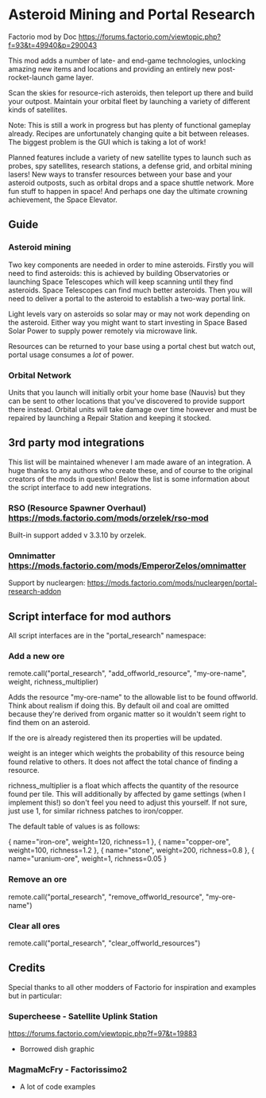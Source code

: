 # Asteroid Mining and Portal Research

Factorio mod by Doc
https://forums.factorio.com/viewtopic.php?f=93&t=49940&p=290043

This mod adds a number of late- and end-game technologies, unlocking amazing new items and locations and providing an entirely new post-rocket-launch game layer.

Scan the skies for resource-rich asteroids, then teleport up there and build your outpost. Maintain your orbital fleet by launching a variety of different kinds of satellites.

Note: This is still a work in progress but has plenty of functional gameplay already. Recipes are unfortunately changing quite a bit between releases. The biggest problem is the GUI which is taking a lot of work!

Planned features include a variety of new satellite types to launch such as probes, spy satellites, research stations, a defense grid, and orbital mining lasers! New ways to transfer resources between your base and your asteroid outposts, such as orbital drops and a space shuttle network. More fun stuff to happen in space! And perhaps one day the ultimate crowning achievement, the Space Elevator.

## Guide

### Asteroid mining

Two key components are needed in order to mine asteroids. Firstly you will need to find asteroids: this is achieved by building Observatories or launching Space Telescopes which will keep scanning until they find asteroids. Space Telescopes can find much better asteroids. Then you will need to deliver a portal to the asteroid to establish a two-way portal link.

Light levels vary on asteroids so solar may or may not work depending on the asteroid. Either way you might want to start investing in Space Based Solar Power to supply power remotely via microwave link.

Resources can be returned to your base using a portal chest but watch out, portal usage consumes a *lot* of power.

### Orbital Network

Units that you launch will initially orbit your home base (Nauvis) but they can be sent to other locations that you've discovered to provide support there instead. Orbital units will take damage over time however and must be repaired by launching a Repair Station and keeping it stocked.
  
## 3rd party mod integrations

This list will be maintained whenever I am made aware of an integration. A huge thanks to any authors who create these, and of course to the original creators of the mods in question! Below the list is some information about the script interface to add new integrations.

### RSO (Resource Spawner Overhaul) https://mods.factorio.com/mods/orzelek/rso-mod

Built-in support added v 3.3.10 by orzelek.

### Omnimatter https://mods.factorio.com/mods/EmperorZelos/omnimatter

Support by nucleargen:
https://mods.factorio.com/mods/nucleargen/portal-research-addon

## Script interface for mod authors

All script interfaces are in the "portal_research" namespace:

### Add a new ore

  remote.call("portal_research", "add_offworld_resource", "my-ore-name", weight, richness_multiplier)

Adds the resource "my-ore-name" to the allowable list to be found offworld. Think about realism if doing this. By default oil and coal are omitted because they're derived from organic matter so it wouldn't seem right to find them on an asteroid.

If the ore is already registered then its properties will be updated.

weight is an integer which weights the probability of this resource being found relative to others. It does not affect the total chance of finding a resource.

richness_multiplier is a float which affects the quantity of the resource found per tile. This will additionally by affected by game settings (when I implement this!) so don't feel you need to
adjust this yourself. If not sure, just use 1, for similar richness patches to iron/copper.

The default table of values is as follows:

  { name="iron-ore",  weight=120,  richness=1 },
  { name="copper-ore", weight=100, richness=1.2 },
  { name="stone", weight=200, richness=0.8 },
  { name="uranium-ore", weight=1, richness=0.05 }

### Remove an ore

  remote.call("portal_research", "remove_offworld_resource", "my-ore-name")

### Clear all ores

  remote.call("portal_research", "clear_offworld_resources")

## Credits

Special thanks to all other modders of Factorio for inspiration and examples but in particular:

### Supercheese - Satellite Uplink Station

https://forums.factorio.com/viewtopic.php?f=97&t=19883

  * Borrowed dish graphic

### MagmaMcFry - Factorissimo2

  * A lot of code examples
  